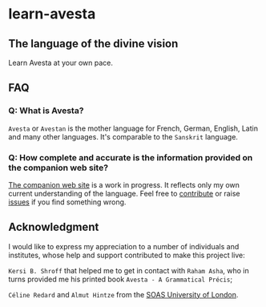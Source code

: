 # learn-avesta

## The language of the divine vision

Learn Avesta at your own pace.

## FAQ

### Q: What is Avesta?

`Avesta` or `Avestan` is the mother language for French, German, English, Latin and many other languages. It's comparable to the `Sanskrit` language.

### Q: How complete and accurate is the information provided on the companion web site?

[The companion web site](https://learn-avesta.org) is a work in progress. It reflects only my own current understanding of the language. Feel free to [contribute](./CONTRIBUTING.md) or raise [issues](https://github.com/hdorgeval/learn-avesta/issues) if you find something wrong.

## Acknowledgment

I would like to express my appreciation to a number of individuals and institutes, whose help and support contributed to make this project live:

`Kersi B. Shroff` that helped me to get in contact with `Raham Asha`, who in turns provided me his printed book `Avesta - A Grammatical Précis`;

`Céline Redard` and `Almut Hintze` from the [SOAS University of London](https://www.soas.ac.uk/).
